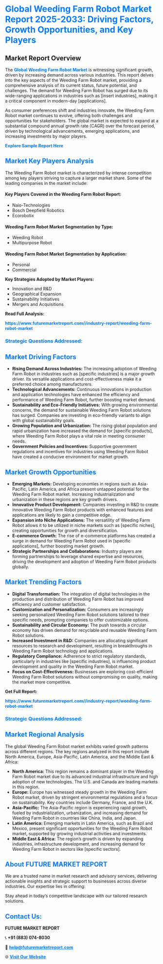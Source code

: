 <h1 style="color: #007BFF;">Global Weeding Farm Robot Market Report 2025-2033: Driving Factors, Growth Opportunities, and Key Players</h1>

<section id="overview">
<h2>Market Report Overview</h2>
<p>The <a href="https://www.futuremarketreport.com//industry-report/weeding-farm-robot-market" style="color: #007BFF; text-decoration: none;"><strong>Global Weeding Farm Robot Market</strong></a> is witnessing significant growth, driven by increasing demand across various industries. This report delves into the key aspects of the Weeding Farm Robot market, providing a comprehensive analysis of its current status, future potential, and challenges. The demand for Weeding Farm Robot has surged due to its wide-ranging applications in industries such as [insert industries], making it a critical component in modern-day [applications].</p>
<p>As consumer preferences shift and industries innovate, the Weeding Farm Robot market continues to evolve, offering both challenges and opportunities for stakeholders. The global market is expected to expand at a substantial compound annual growth rate (CAGR) over the forecast period, driven by technological advancements, emerging applications, and increasing investments by major players.</p>
</section>

<section id="overview">
<p><a href="https://www.futuremarketreport.com//request-sample/reportId=87690" style="color: #007BFF; text-decoration: none;"><strong>Explore Sample Report Here</strong></a></p>
</section>

<section id="key-players">
<h2 style="color: #007BFF;">Market Key Players Analysis</h2>
<p>The Weeding Farm Robot market is characterized by intense competition among key players striving to capture a larger market share. Some of the leading companies in the market include:</p>
<h4>Key Players Covered in the Weeding Farm Robot Report:</h4>
<ul><li>Naio-Technologies</li><li>Bosch Deepfield Robotics</li><li>Ecorobotix</li></ul>
<h4>Weeding Farm Robot Market Segmentation by Type:</h4>
<ul><li>Weeding Robot</li><li>Multipurpose Robot</li></ul>

<h4>Weeding Farm Robot Market Segmentation by Application:</h4>
<ul><li>Personal</li><li>Commercial</li></ul>
<p><strong>Key Strategies Adopted by Market Players:</strong></p>
<ul>
<li>Innovation and R&D</li>
<li>Geographical Expansion</li>
<li>Sustainability Initiatives</li>
<li>Mergers and Acquisitions</li>
</ul>
</section>

<section>
<p><strong>Read Full Analysis: </strong></p><a href="https://www.futuremarketreport.com//industry-report/weeding-farm-robot-market" style="color: #007BFF; text-decoration: none;"><strong>https://www.futuremarketreport.com//industry-report/weeding-farm-robot-market</strong></a>
<h3 style="color: #007BFF;">Strategic Questions Addressed:</h3>
</section>

<section id="driving-factors">
<h2 style="color: #007BFF;">Market Driving Factors</h2>
<ul>
<li><strong>Rising Demand Across Industries:</strong> The increasing adoption of Weeding Farm Robot in industries such as [specific industries] is a major growth driver. Its versatile applications and cost-effectiveness make it a preferred choice among manufacturers.</li>
<li><strong>Technological Advancements:</strong> Continuous innovations in production and application technologies have enhanced the efficiency and performance of Weeding Farm Robot, further boosting market demand.</li>
<li><strong>Sustainability and Eco-Friendly Initiatives:</strong> With growing environmental concerns, the demand for sustainable Weeding Farm Robot solutions has surged. Companies are investing in eco-friendly variants to align with global sustainability goals.</li>
<li><strong>Growing Population and Urbanization:</strong> The rising global population and rapid urbanization have increased the demand for [specific products], where Weeding Farm Robot plays a vital role in meeting consumer needs.</li>
<li><strong>Government Policies and Incentives:</strong> Supportive government regulations and incentives for industries using Weeding Farm Robot have created a conducive environment for market growth.</li>
</ul>
</section>

<section id="growth-opportunities">
<h2 style="color: #007BFF;">Market Growth Opportunities</h2>
<ul>
<li><strong>Emerging Markets:</strong> Developing economies in regions such as Asia-Pacific, Latin America, and Africa present untapped potential for the Weeding Farm Robot market. Increasing industrialization and urbanization in these regions are key growth drivers.</li>
<li><strong>Innovative Product Development:</strong> Companies investing in R&D to create innovative Weeding Farm Robot products with enhanced features and applications are likely to gain a competitive edge.</li>
<li><strong>Expansion into Niche Applications:</strong> The versatility of Weeding Farm Robot allows it to be utilized in niche markets such as [specific niches], creating opportunities for growth and diversification.</li>
<li><strong>E-commerce Growth:</strong> The rise of e-commerce platforms has created a surge in demand for Weeding Farm Robot used in [specific applications], further boosting market growth.</li>
<li><strong>Strategic Partnerships and Collaborations:</strong> Industry players are forming partnerships to leverage shared expertise and resources, driving the development and adoption of Weeding Farm Robot products globally.</li>
</ul>
</section>

<section id="trending-factors">
<h2 style="color: #007BFF;">Market Trending Factors</h2>
<ul>
<li><strong>Digital Transformation:</strong> The integration of digital technologies in the production and distribution of Weeding Farm Robot has improved efficiency and customer satisfaction.</li>
<li><strong>Customization and Personalization:</strong> Consumers are increasingly seeking personalized Weeding Farm Robot solutions tailored to their specific needs, prompting companies to offer customizable options.</li>
<li><strong>Sustainability and Circular Economy:</strong> The push towards a circular economy has driven demand for recyclable and reusable Weeding Farm Robot solutions.</li>
<li><strong>Increased Investment in R&D:</strong> Companies are allocating significant resources to research and development, resulting in breakthroughs in Weeding Farm Robot technology and applications.</li>
<li><strong>Regulatory Compliance:</strong> Adherence to strict regulatory standards, particularly in industries like [specific industries], is influencing product development and quality in the Weeding Farm Robot market.</li>
<li><strong>Focus on Cost-Effectiveness:</strong> Businesses are exploring cost-efficient Weeding Farm Robot solutions without compromising on quality, making the market more competitive.</li>
</ul>
</section>

<section>
<p><strong>Get Full Report: </strong></p><a href="https://www.futuremarketreport.com//industry-report/weeding-farm-robot-market" style="color: #007BFF; text-decoration: none;"><strong>https://www.futuremarketreport.com//industry-report/weeding-farm-robot-market</strong></a>
<h3 style="color: #007BFF;">Strategic Questions Addressed:</h3>
</section>


<section id="regional-analysis">
<h2 style="color: #007BFF;">Market Regional Analysis</h2>
<p>The global Weeding Farm Robot market exhibits varied growth patterns across different regions. The key regions analyzed in this report include North America, Europe, Asia-Pacific, Latin America, and the Middle East & Africa:</p>
<ul>
<li><strong>North America:</strong> This region remains a dominant player in the Weeding Farm Robot market due to its advanced industrial infrastructure and high adoption of new technologies. The U.S. and Canada are leading markets in this region.</li>
<li><strong>Europe:</strong> Europe has witnessed steady growth in the Weeding Farm Robot market, driven by stringent environmental regulations and a focus on sustainability. Key countries include Germany, France, and the U.K.</li>
<li><strong>Asia-Pacific:</strong> The Asia-Pacific region is experiencing rapid growth, fueled by industrialization, urbanization, and increasing demand for Weeding Farm Robot in countries like China, India, and Japan.</li>
<li><strong>Latin America:</strong> Emerging markets in Latin America, such as Brazil and Mexico, present significant opportunities for the Weeding Farm Robot market, supported by growing industrial activities and investments.</li>
<li><strong>Middle East & Africa:</strong> The region’s growth is driven by expanding industries, infrastructure development, and increasing demand for Weeding Farm Robot in sectors like [specific sectors].</li>
</ul>
</section>

<footer>
<h2 style="color: #007BFF;">About FUTURE MARKET REPORT</h2>
<p>We are a trusted name in market research and advisory services, delivering actionable insights and strategic support to businesses across diverse industries. Our expertise lies in offering:</p>

<p>Stay ahead in today’s competitive landscape with our tailored research solutions.</p>

<h2 style="color: #007BFF;">Contact Us:</h2>
<p><strong>FUTURE MARKET REPORT</strong></p>
<p>📞 <strong>+91 (883) 074-8030</strong></p>
<p>📧 <strong><a href="mailto:help@futuremarketreport.com" style="color: #007BFF;">help@futuremarketreport.com</a></strong></p>
<p>🌐 <strong><a href="https://www.futuremarketreport.com/" style="color: #007BFF;">Visit Our Website</a></strong></p>
</footer>